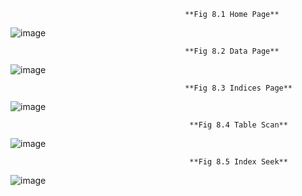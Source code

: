                                            **Fig 8.1 Home Page**
![image](https://user-images.githubusercontent.com/85264125/188255071-3d265bb9-cd7c-4ca2-903f-92fff8702541.png)

                                           **Fig 8.2 Data Page**
![image](https://user-images.githubusercontent.com/85264125/188255078-982af30c-4b15-4a26-a0e5-c86761175335.png)

                                           **Fig 8.3 Indices Page**
![image](https://user-images.githubusercontent.com/85264125/188255085-6cfdc826-caab-4665-85bf-8101fe6d10b2.png)

                                            **Fig 8.4 Table Scan**
![image](https://user-images.githubusercontent.com/85264125/188255101-722ce48a-8331-40bc-8344-3af1aa5cf2ea.png)

                                            **Fig 8.5 Index Seek**
![image](https://user-images.githubusercontent.com/85264125/188255106-1cc48aa5-3a5b-4961-b8cc-cfbbf45242d9.png)
